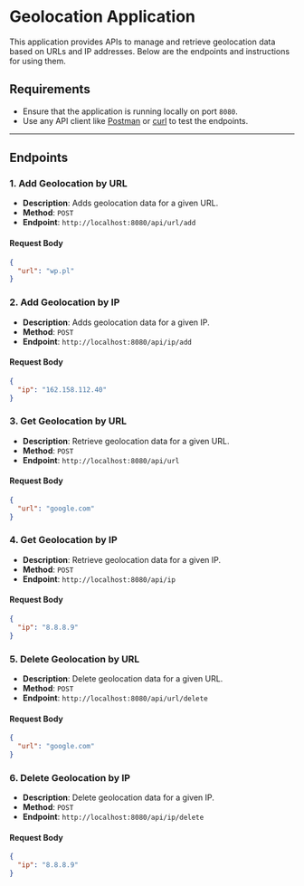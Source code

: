 # Geolocation Application

This application provides APIs to manage and retrieve geolocation data based on URLs and IP addresses.
Below are the endpoints and instructions for using them.

## Requirements
- Ensure that the application is running locally on port `8080`.
- Use any API client like [Postman](https://www.postman.com/) or [curl](https://curl.se/) to test the endpoints.

---

## Endpoints

### 1. Add Geolocation by URL
- **Description**: Adds geolocation data for a given URL.
- **Method**: `POST`
- **Endpoint**: `http://localhost:8080/api/url/add`

#### Request Body
```json
{
  "url": "wp.pl"
}
```


### 2. Add Geolocation by IP
- **Description**: Adds geolocation data for a given IP.
- **Method**: `POST`
- **Endpoint**: `http://localhost:8080/api/ip/add`

#### Request Body
```json
{
  "ip": "162.158.112.40"
}
```

### 3. Get Geolocation by URL
- **Description**: Retrieve geolocation data for a given URL.
- **Method**: `POST`
- **Endpoint**: `http://localhost:8080/api/url`

#### Request Body
```json
{
  "url": "google.com"
}
```


### 4. Get Geolocation by IP
- **Description**: Retrieve geolocation data for a given IP.
- **Method**: `POST`
- **Endpoint**: `http://localhost:8080/api/ip`

#### Request Body
```json
{
  "ip": "8.8.8.9"
}
```

### 5. Delete Geolocation by URL
- **Description**: Delete geolocation data for a given URL.
- **Method**: `POST`
- **Endpoint**: `http://localhost:8080/api/url/delete`

#### Request Body
```json
{
  "url": "google.com"
}
```

### 6. Delete Geolocation by IP
- **Description**: Delete geolocation data for a given IP.
- **Method**: `POST`
- **Endpoint**: `http://localhost:8080/api/ip/delete`

#### Request Body
```json
{
  "ip": "8.8.8.9"
}
```